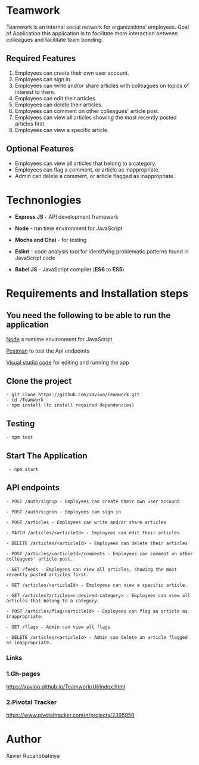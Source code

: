# Teamwork

Teamwork is an internal social network for organizations’ employees.
Goal of Application this application is to facilitate more interaction between colleagues and facilitate team bonding.

## Required Features

1. Employees can create their own user account.
2. Employees can sign in.
3. Employees can write and/or share articles with colleagues on topics of interest to them.
4. Employees can edit their articles.
5. Employees can delete their articles.
6. Employees can comment on other colleagues' article post.
7. Employees can view all articles showing the most recently posted articles first.
8. Employees can view a specific article.

## Optional Features

- Employees can view all articles that belong to a category.
- Employees can flag a comment, or article as inappropriate.
- Admin can delete a comment, or article flagged as inappropriate.


# **Technonlogies**

- **Express JS** - API development framework

- **Node** - run time environment for JavaScript
- **Mocha and Chai** - for testing
- **Eslint** - code analysis tool for identifying problematic patterns found in JavaScript code
- **Babel JS** - JavaScript compiler (**ES6** to **ES5**)

# **Requirements and Installation steps**

## **You need the following to be able to run the application**

[Node](https://nodejs.org/en/download/) a runtime environment for JavaScript

[Postman](https://www.getpostman.com/downloads/) to test the Api endpoints

[Visual studio code](https://code.visualstudio.com/download) for editing and running the app

## **Clone the project**

    - git clone https://github.com/xavioo/Teamwork.git
    - cd /Teamwork
    - npm install (to install required dependencies)
  
## **Testing**

    - npm test

## **Start The Application**

     - npm start


## **API endpoints**

`- POST /auth/signup - Employees can create their own user account`

`- POST /auth/signin - Employees can sign in`

`- POST /articles - Employees can write and/or share articles`

`- PATCH /articles/<articleId> - Employees can edit their articles`

`- DELETE /articles/<articleId> - Employees can delete their articles`

`- POST /articles/<articleId>/comments - Employees can comment on other colleagues' article post.`

`- GET /feeds - Employees can view all articles, showing the most recently posted articles first.`

`- GET /articles/<articleId> - Employees can view a specific article.`

`- GET /articles?articles=<:desired-category> - Employees can view all articles that belong to a category.`

`- POST /articles/flag/<articleId> - Employees can flag an article as inappropriate.`

`- GET /flags - Admin can view all flags`

`- DELETE /articles/<articleId> - Admin can delete an article flagged as inappropriate.`


### Links

### 1.Gh-pages

https://xavioo.github.io/Teamwork/UI/index.html


### 2.Pivotal Tracker

https://www.pivotaltracker.com/n/projects/2395950




# **Author**
Xavier Rucahobatinya





